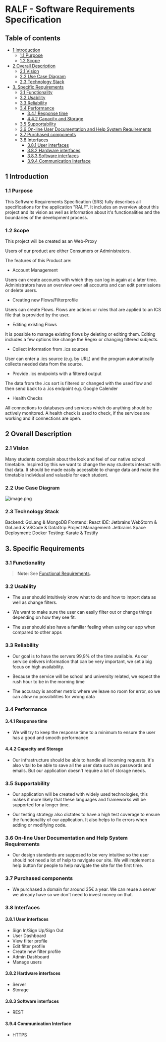 # **RALF** - Software Requirements Specification

## Table of contents

* [1 Introduction](#1-introduction)
  + [1.1 Purpose](#11-purpose)
  + [1.2 Scope](#12-scope)
* [2 Overall Description](#2-overall-description)
  + [2.1 Vision](#21-vision)
  + [2.2 Use Case Diagram](#22-use-case-diagram)
  + [2.3 Technology Stack](#23-technology-stack)
* [3. Specific Requirements](#3-specific-requirements)
  + [3.1 Functionality](#31-functionality)
  + [3.2 Usability](#32-usability)
  + [3.3 Reliability](#33-reliability)
  + [3.4 Performance](#34-performance)
    - [3.4.1 Response time](#341-response-time)
    - [4.4.2 Capacity and Storage](#442-capacity-and-storage)
  + [3.5 Supportability](#35-supportability)
  + [3.6 On-line User Documentation and Help System Requirements](#36-on-line-user-documentation-and-help-system-requirements)
  + [3.7 Purchased components](#37-purchased-components)
  + [3.8 Interfaces](#38-interfaces)
    - [3.8.1 User interfaces](#381-user-interfaces)
    - [3.8.2 Hardware interfaces](#382-hardware-interfaces)
    - [3.8.3 Software interfaces](#383-software-interfaces)
    - [3.9.4 Communication Interface](#394-communication-interface)

## 1 Introduction

### 1.1 Purpose

This Software Requirements Specification (SRS) fully describes all specifications for the application "RALF". It includes an overview about this project and its vision as well as information about it's functionalities and the boundaries of the development process.

### 1.2 Scope

This project will be created as an Web-Proxy

Users of our product are either Consumers or Administrators.

The features of this Product are:

- Account Management

Users can create accounts with which they can log in again at a later time. Administrators have an overview over all accounts and can edit permissions or delete users.

- Creating new Flows/Filterprofile

Users can create Flows. Flows are actions or rules that are applied to an ICS file that is provided by the user.

- Editing existing Flows

It is possible to manage existing flows by deleting or editing them. Editing includes a few options like change the Regex or changing filtered subjects.

- Collect information from .ics sources

User can enter a .ics source (e.g. by URL) and the program automatically collects needed data from the source.

- Provide .ics endpoints with a filtered output

The data from the .ics sort is filtered or changed with the used flow and then send back to a .ics endpoint e.g. Google Calender

- Health Checks

All connections to databases and services which do anything should be actively monitored. A health check is used to check, if the services are working and if connections are open.

## 2 Overall Description

### 2.1 Vision
Many students complain about the look and feel of our native school timetable. Inspired by this we want to change the way students interact with that data. It should be made easily accessible to change data and make the timetable individual and valuable for each student.

### 2.2 Use Case Diagram
![image.png](https://cdn.discordapp.com/attachments/1032247172562948197/1032257766615679037/Screenshot_2022-10-19_at_13.43.44.png)

### 2.3 Technology Stack
Backend: GoLang & MongoDB
Frontend: React
IDE: Jetbrains WebStorm & GoLand & VSCode & DataGrip
Project Management: Jetbrains Space
Deployment: Docker
Testing: Karate & Testify

## 3. Specific Requirements

### 3.1 Functionality
> **Note**: See [Functional Requirements](./functional-requirements).

### 3.2 Usability

- The user should intuitively know what to do and how to import data as well as change filters.

- We want to make sure the user can easily filter out or change things depending on how they see fit. 

- The user should also have a familiar feeling when using our app when compared to other apps

### 3.3 Reliability

- Our goal is to have the servers 99,9% of the time available. As our service delivers information that can be very important, we set a big focus on high availability.

- Because the service will be school and university related, we expect the rush hour to be in the morning time

- The accuracy is another metric where we leave no room for error, so we can allow no possibilities for wrong data

### 3.4 Performance

#### 3.4.1 Response time
 
- We will try to keep the response time to a minimum to ensure the user has a good and smooth performance

#### 4.4.2 Capacity and Storage

- Our infrastructure should be able to handle all incoming requests. It's also vital to be able to save all the user data such as passwords and emails. But our application doesn't require a lot of storage needs.


### 3.5 Supportability 

- Our application will be created with widely used technologies, this makes it more likely that these languages and frameworks will be supported for a longer time. 

- Our testing strategy also dictates to have a high test coverage to ensure the functionality of our application. It also helps to fix errors when adding or modifying code.


### 3.6 On-line User Documentation and Help System Requirements 

- Our design standards are supposed to be very intuitive so the user should not need a lot of help to navigate our site. We will implement a help button for people to help navigate the site for the first time.

### 3.7 Purchased components

- We purchased a domain for around 35€ a year. We can reuse a server we already have so we don't need to invest money on that.

### 3.8 Interfaces

#### 3.8.1 User interfaces

- Sign In/Sign Up/Sign Out
- User Dashboard
- View filter profile
- Edit filter profile
- Create new filter profile
- Admin Dashboard
- Manage users

#### 3.8.2 Hardware interfaces

- Server
- Storage

#### 3.8.3 Software interfaces

- REST

#### 3.9.4 Communication Interface

- HTTPS
